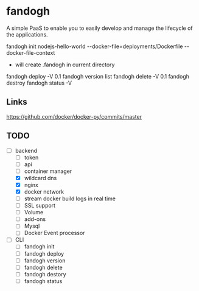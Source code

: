 # fandogh

A simple PaaS to enable you to easily develop and manage the lifecycle of the applications.

fandogh init nodejs-hello-world --docker-file=deployments/Dockerfile  --docker-file-context
  - will create .fandogh in current directory
  
fandogh deploy -V 0.1
fandogh version list
fandogh delete -V 0.1
fandogh destroy
fandogh status -V 


## Links
https://github.com/docker/docker-py/commits/master



## TODO
- [ ] backend
  - [ ] token
  - [ ] api
  - [ ] container manager
  - [X] wildcard dns
  - [X] nginx 
  - [X] docker network
  - [ ] stream docker build logs in real time
  - [ ] SSL support 
  - [ ] Volume
  - [ ] add-ons
  - [ ] Mysql
  - [ ] Docker Event processor 
- [ ] CLI
  - [ ] fandogh init
  - [ ] fandogh deploy
  - [ ] fandogh version
  - [ ] fandogh delete
  - [ ] fandogh destory
  - [ ] fandogh status
